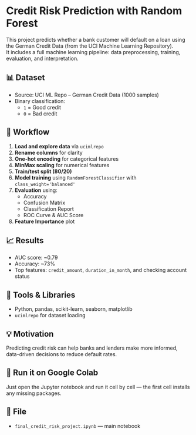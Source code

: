 # Credit Risk Prediction with Random Forest

This project predicts whether a bank customer will default on a loan using the German Credit Data (from the UCI Machine Learning Repository).  
It includes a full machine learning pipeline: data preprocessing, training, evaluation, and interpretation.

## 📊 Dataset
- Source: UCI ML Repo – German Credit Data (1000 samples)
- Binary classification:
  - `1` = Good credit
  - `0` = Bad credit

## 🔧 Workflow
1. **Load and explore data** via `ucimlrepo`
2. **Rename columns** for clarity
3. **One-hot encoding** for categorical features
4. **MinMax scaling** for numerical features
5. **Train/test split (80/20)**
6. **Model training** using `RandomForestClassifier` with `class_weight='balanced'`
7. **Evaluation** using:
   - Accuracy
   - Confusion Matrix
   - Classification Report
   - ROC Curve & AUC Score
8. **Feature Importance** plot

## 📈 Results
- AUC score: ~0.79
- Accuracy: ~73%
- Top features: `credit_amount`, `duration_in_month`, and checking account status

## 🧰 Tools & Libraries
- Python, pandas, scikit-learn, seaborn, matplotlib
- `ucimlrepo` for dataset loading

## 💡 Motivation
Predicting credit risk can help banks and lenders make more informed, data-driven decisions to reduce default rates.

## 🚀 Run it on Google Colab
Just open the Jupyter notebook and run it cell by cell — the first cell installs any missing packages.

## 📂 File
- `final_credit_risk_project.ipynb` — main notebook
